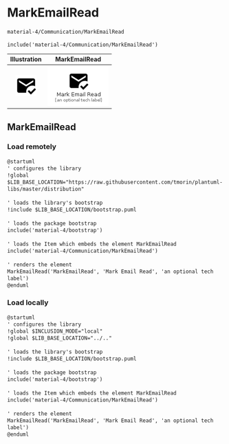 # MarkEmailRead


```text
material-4/Communication/MarkEmailRead
```

```text
include('material-4/Communication/MarkEmailRead')
```



| Illustration | MarkEmailRead |
| :---: | :---: |
| ![illustration for Illustration](../../material-4/Communication/MarkEmailRead.png) | ![illustration for MarkEmailRead](../../material-4/Communication/MarkEmailRead.Local.png) |




## MarkEmailRead

### Load remotely
```plantuml
@startuml
' configures the library
!global $LIB_BASE_LOCATION="https://raw.githubusercontent.com/tmorin/plantuml-libs/master/distribution"

' loads the library's bootstrap
!include $LIB_BASE_LOCATION/bootstrap.puml

' loads the package bootstrap
include('material-4/bootstrap')

' loads the Item which embeds the element MarkEmailRead
include('material-4/Communication/MarkEmailRead')

' renders the element
MarkEmailRead('MarkEmailRead', 'Mark Email Read', 'an optional tech label')
@enduml
```

### Load locally
```plantuml
@startuml
' configures the library
!global $INCLUSION_MODE="local"
!global $LIB_BASE_LOCATION="../.."

' loads the library's bootstrap
!include $LIB_BASE_LOCATION/bootstrap.puml

' loads the package bootstrap
include('material-4/bootstrap')

' loads the Item which embeds the element MarkEmailRead
include('material-4/Communication/MarkEmailRead')

' renders the element
MarkEmailRead('MarkEmailRead', 'Mark Email Read', 'an optional tech label')
@enduml
```

